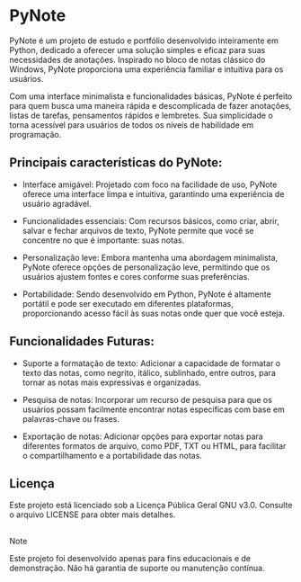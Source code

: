 # PyNote
PyNote é um projeto de estudo e portfólio desenvolvido inteiramente em Python, dedicado a oferecer uma solução simples e eficaz para suas necessidades de anotações. Inspirado no bloco de notas clássico do Windows, PyNote proporciona uma experiência familiar e intuitiva para os usuários.

Com uma interface minimalista e funcionalidades básicas, PyNote é perfeito para quem busca uma maneira rápida e descomplicada de fazer anotações, listas de tarefas, pensamentos rápidos e lembretes. Sua simplicidade o torna acessível para usuários de todos os níveis de habilidade em programação.


## Principais características do PyNote:

* Interface amigável: Projetado com foco na facilidade de uso, PyNote oferece uma interface limpa e intuitiva, garantindo uma experiência de usuário agradável.

* Funcionalidades essenciais: Com recursos básicos, como criar, abrir, salvar e fechar arquivos de texto, PyNote permite que você se concentre no que é importante: suas notas.

* Personalização leve: Embora mantenha uma abordagem minimalista, PyNote oferece opções de personalização leve, permitindo que os usuários ajustem fontes e cores conforme suas preferências.

* Portabilidade: Sendo desenvolvido em Python, PyNote é altamente portátil e pode ser executado em diferentes plataformas, proporcionando acesso fácil às suas notas onde quer que você esteja.


## Funcionalidades Futuras:

* Suporte a formatação de texto: Adicionar a capacidade de formatar o texto das notas, como negrito, itálico, sublinhado, entre outros, para tornar as notas mais expressivas e organizadas.

* Pesquisa de notas: Incorporar um recurso de pesquisa para que os usuários possam facilmente encontrar notas específicas com base em palavras-chave ou frases.

* Exportação de notas: Adicionar opções para exportar notas para diferentes formatos de arquivo, como PDF, TXT ou HTML, para facilitar o compartilhamento e a portabilidade das notas.


## Licença
Este projeto está licenciado sob a Licença Pública Geral GNU v3.0. Consulte o arquivo LICENSE para obter mais detalhes.


## 
> [!NOTE]
> Este projeto foi desenvolvido apenas para fins educacionais e de demonstração. Não há garantia de suporte ou manutenção contínua.
